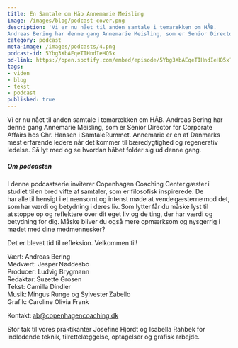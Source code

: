 ```yaml
---
title: En Samtale om Håb Annemarie Meisling
image: /images/blog/podcast-cover.png
description: 'Vi er nu nået til anden samtale i temarækken om HÅB.
Andreas Bering har denne gang Annemarie Meisling, som er Senior Director for Corporate Affairs hos Chr. Hansen i SamtaleRummet. Annemarie er en af Danmarks mest erfarende ledere når det kommer til bæredygtighed og regenerativ ledelse. Så lyt med og se hvordan håbet folder sig ud denne gang.'
category: podcast
meta-image: /images/podcasts/4.png
podcast-id: 5Ybg3XbAEqeTIHndIeHQ5x
pd-link: https://open.spotify.com/embed/episode/5Ybg3XbAEqeTIHndIeHQ5x?utm_source=generator
tags:
- viden
- blog
- tekst
- podcast
published: true
---
```


Vi er nu nået til anden samtale i temarækken om HÅB.
Andreas Bering har denne gang Annemarie Meisling, som er Senior Director for Corporate Affairs hos Chr. Hansen i SamtaleRummet. Annemarie er en af Danmarks mest erfarende ledere når det kommer til bæredygtighed og regenerativ ledelse. Så lyt med og se hvordan håbet folder sig ud denne gang.

##### Om podcasten

I denne podcastserie inviterer Copenhagen Coaching Center gæster i studiet til en bred vifte af samtaler, som er filosofisk inspirerede. De har alle til hensigt i et nænsomt og intenst møde at vende gæsterne mod det, som har værdi og betydning i deres liv. Som lytter får du måske lyst til at stoppe op og reflektere over dit eget liv og de ting, der har værdi og betydning for dig. Måske bliver du også mere opmærksom og nysgerrig i mødet med dine medmennesker?

Det er blevet tid til refleksion. Velkommen til!  

Vært: Andreas Bering<br>
Medvært: Jesper Nøddesbo<br>
Producer: Ludvig Brygmann<br>
Redaktør: Suzette Grosen<br>
Tekst: Camilla Dindler<br>
Musik: Mingus Runge og Sylvester Zabello<br>
Grafik: Caroline Olivia Frank

Kontakt: ab@copenhagencoaching.dk

Stor tak til vores praktikanter Josefine Hjordt og Isabella Rahbek for indledende teknik, tilrettelæggelse, optagelser og grafisk arbejde.